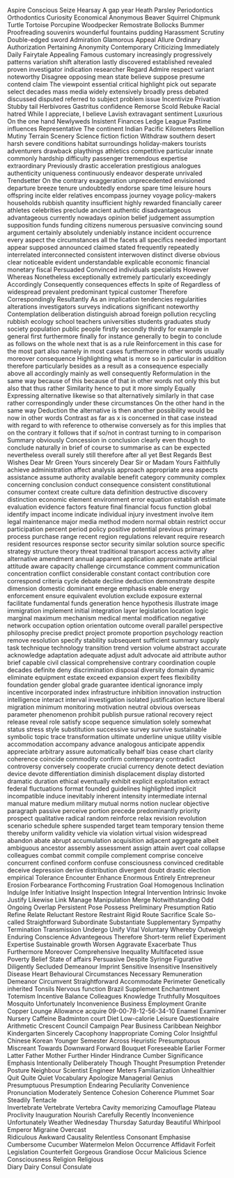 Aspire
Conscious
Seize
Hearsay
A gap year
Heath
Parsley
Periodontics
Orthodontics
Curiosity
Economical
Anonymous
Beaver
Squirrel
Chipmunk
Turtle
Tortoise
Porcupine
Woodpecker
Remostrate
Bollocks
Bummer
Proofreading
souvenirs
wounderful
fountains
pudding
Harassment
Scrutiny
Double-edged sword
Admiration
Glamorous
Appeal
Allure
Ordinary
Authorization
Pertaining
Anonymity
Contemporary
Criticizing
Immediately
Daily
Fairytale
Appealing
Famous
customary
increasingly
progressively
patterns
variation
shift
alteration
lastly
discovered
established
revealed
proven
investigator
indication 
researcher
Regard
Admire
respect
variant 
noteworthy
Disagree
opposing
mean
state
believe
suppose
presume
contend
claim
The viewpoint
essential
critical
highlight
pick out
separate
select 
decades
mass media
widely
extensively
broadly
press
debated
discussed
disputed
referred to
subject
problem
issue
Incentivize
Privation
Stubby tail
Herbivores
Gastritus
confidence
Remorse
Scold
Rebuke
Racial hatred
While I appreciate, I believe
Lavish
extravagant
sentiment
Luxurious
On the one hand 
Newlyweds
Insistent
Finances
Ledge
League
Pastime
influences
Representative
The continent
Indian Pacific
Kilometers
Rebellion
Mutiny
Terrain
Scenery
Science fiction
fiction
Withdraw
southern
desert
harsh
severe
conditions
habitat
surroundings
holiday-makers
tourists
adventurers
drawback
playthings
athletics
competitive
particular
innate
commonly
hardship
difficulty
passenger
tremendous
expertise
extraordinary
Previously
drastic acceleration
prestigious
analogues
authenticity
uniqueness
continuously
endeavor
desperate
unrivaled
Trendsetter
On the contrary
exaggeration
unprecedented
envisioned
departure
breeze
tenure
undoubtedly
endorse
spare time
leisure hours
offspring
incite
elder relatives
encompass
journey
voyage
policy-makers
households
rubbish
quantity
insufficient
highly
rewarded financially
career
athletes
celebrities
preclude
ancient
authentic
disadvantageous
advantageous
currently
nowadays
opinion
belief
judgement
assumption
supposition
funds
funding
citizens
numerous
persuasive
convincing
sound argument
certainly
absolutely
undeniably
instance
incident
occurrence
every aspect
the circumstances 
all the facets
all specifics 
needed
important 
appear
supposed
announced
claimed
stated
frequently
repeatedly
interrelated
interconnected
consistent
interwoven
distinct
diverse
obvious
clear
noticeable
evident
understandable
explicable
economic
financial
monetary
fiscal 
Persuaded
Convinced
individuals
specialists 
However
Whereas
Nonetheless
exceptionally
extremely
particularly
exceedingly
Accordingly
Consequently
consequences
effects
In spite of
Regardless of
widespread
prevalent
predominant
typical
customer
Therefore
Correspondingly
Resultantly 
As an implication
tendencies
regularities 
alterations
investigators
surveys
indications 
significant
noteworthy
Contemplation
deliberation
distinguish
abroad 
foreign
pollution
recycling 
rubbish 
ecology
school
teachers
universities
students
graduates
study
society
population
public
people
firstly
secondly
thirdly	
for example
in general
first
furthermore
finally
for instance
generally
to begin
to conclude
as follows
on the whole
next
that is
as a rule
Reinforcement
in this case
for the most part
also
namely
in most cases
furthermore
in other words
usually
moreover
consequence
Highlighting
what is more
so
in particular
in addition
therefore
particularly
besides
as a result
as a consequence
especially
above all
accordingly
mainly
as well
consequently
Reformulation
in the same way
because of this
because of that
in other words
not only this but also that
thus
rather
Similarity
hence
to put it more simply
Equally
Expressing 
alternative
likewise
so that
alternatively
similarly
in that case
rather
correspondingly
under these circumstances
On the other hand
in the same way
Deduction
the alternative is
then
another possibility would be
now
in other words
Contrast
as far as x is concerned
in that case
instead
with regard to
with reference to
otherwise
conversely
as for
this implies that
on the contrary
it follows that
if so/not
in contrast
turning to
in comparison
Summary	
obviously
Concession
in conclusion
clearly
even though
to conclude
naturally
in brief
of course
to summarise
as can be expected
nevertheless
overall
surely
still
therefore
after all
yet
Best Regards
Best Wishes
Dear Mr Green
Yours sincerely
Dear Sir or Madam
Yours Faithfully
achieve
administration
affect
analysis
approach
appropriate
area
aspects
assistance
assume
authority
available
benefit
category
community
complex
concerning
conclusion
conduct 
consequence
consistent
constitutional
consumer
context
create
culture
data
definition
destructive
discovery
distinction
economic
element
environment
error
equation
establish
estimate
evaluation
evidence
factors
feature
final
financial
focus
function
global
identify
impact
income
indicate
individual
injury
investment
involve
item
legal
maintenance
major
media
method
modern
normal
obtain
restrict
occur
participation
percent
period
policy
positive
potential
previous
primary
process
purchase
range
recent
region
regulations
relevant
require
research
resident
resources
response
sector
security
similar
solution
source
specific
strategy
structure
theory
threat
traditional
transport
access
activity
alter
alternative
amendment
annual
apparent
application
approximate
artificial
attitude
aware
capacity
challenge 
circumstance
comment
communication
concentration
conflict
considerable
constant
contact
contribution
core
correspond
criteria
cycle
debate
decline
deduction
demonstrate
despite
dimension
domestic
dominant
emerge
emphasis
enable
energy
enforcement
ensure
equivalent
evolution
exclude
exposure
external
facilitate
fundamental
funds
generation
hence
hypothesis
illustrate
image
immigration
implement
initial
integration
layer
legislation
location
logic
marginal
maximum
mechanism
medical
mental
modification
negative
network
occupation
option
orientation
outcome
overall
parallel
perspective
philosophy
precise
predict
project
promote
proportion
psychology
reaction
remove
resolution
specify
stability
subsequent
sufficient
summary
supply
task
technique
technology
transition
trend
version
volume
abstract
accurate
acknowledge
adaptation
adequate
adjust
adult
advocate
aid
attribute
author
brief
capable
civil
classical
comprehensive 
contrary
coordination
couple
decades
definite
deny
discrimination
disposal
diversity
domain
dynamic
eliminate
equipment
estate
exceed
expansion
expert
fees
flexibility
foundation
gender
global
grade
guarantee
identical
ignorance
imply
incentive
incorporated
index
infrastructure
inhibition
innovation
instruction
intelligence
interact
interval
investigation
isolated
justification
lecture
liberal
migration
minimum
monitoring
motivation
neutral
obvious
overseas
parameter
phenomenon
prohibit
publish
pursue
rational
recovery
reject
release
reveal
role
satisfy
scope
sequence
simulation
solely
somewhat
status
stress
style
substitution
successive
survey
survive
sustainable
symbolic
topic
trace
transformation
ultimate
underline
unique
utility
visible
accommodation
accompany
advance
analogous
anticipate
appendix
appreciate
arbitrary
assure
automatically
behalf
bias
cease
chart
clarity
coherence
coincide
commodity
confirm
contemporary
contradict
controversy
conversely
cooperate
crucial
currency
denote
detect
deviation
device
devote
differentiation
diminish
displacement
display
distorted
dramatic
duration
ethical
eventually
exhibit
explicit
exploitation
extract
federal
fluctuations
format
founded
guidelines
highlighted
implicit
incompatible
induce
inevitably
inherent
intensity
intermediate
internal
manual
mature
medium
military
mutual
norms
notion
nuclear
objective
paragraph
passive
perceive
portion
precede
predominantly
priority
prospect
qualitative
radical
random
reinforce
relax
revision
revolution
scenario
schedule
sphere
suspended
target
team
temporary
tension
theme
thereby
uniform
validity
vehicle
via
violation
virtual
vision
widespread
abandon
abate
abrupt
accumulation
acquisition
adjacent
aggregate
albeit
ambiguous
ancestor
assembly
assessment
assign
attain
avert
coal
collapse
colleagues
combat
commit
compile
complement
comprise
conceive
concurrent
confined
conform
confuse
consciousness
convinced
creditable
deceive
depression
derive
distribution
divergent
doubt
drastic
election
empirical
Tolerance
Encounter
Enhance
Enormous
Entirely
Entrepreneur
Erosion
Forbearance
Forthcoming
Frustration
Goal
Homogenous
Inclination
Indulge
Infer
Initiative
Insight
Inspection
Integral
Intervention
Intrinsic
Invoke
Justify
Likewise
Link
Manage
Manipulation
Merge
Notwithstanding
Odd
Ongoing
Overlap
Persistent
Pose
Possess
Preliminary
Presumption
Ratio
Refine
Relate
Reluctant
Restore
Restraint
Rigid
Route
Sacrifice
Scale
So-called
Straightforward
Subordinate
Substantiate
Supplementary
Sympathy
Termination
Transmission
Undergo
Unify
Vital
Voluntary
Whereby
Outweigh
Enduring
Conscience
Advantegeous
Therefore
Short-term relief
Experiment
Expertise
Sustainable growth
Worsen
Aggravate
Exacerbate
Thus
Furthermore
Moreover
Comprehensive
Inequality
Multifaceted issue
Poverty
Belief
State of affairs
Persuasive
Despite
Syringe
Figurative
Diligently
Secluded
Demeanour
Imprint
Sensitive
Insensitive
Insensitively
Disease
Heart
Behavioural
Circumstances
Necessary
Remuneration
Demeanor
Circumvent
Straightforward
Accommodate
Perimeter
Genetically inherited
Tonsils
Nervous function
Brazil
Supplement
Enchantment
Totemism
Incentive
Balance
Colleagues
Knowledge
Truthfully
Mosquitoes
Mosquito
Unfortunately
Inconvenience
Business
Employment
Granite
Copper
Lounge
Allowance
acquire
09-00-78-12-56-34-10
Enamel
Examiner
Nursery
Caffeine
Badminton court
Diet
Low-calorie
Leisure
Questionnaire
Arithmetic
Crescent
Council
Campaign
Pear
Business
Caribbean
Neighbor
Kindergarten
Sincerely
Cacophony
Inappropriate
Coming
Color
Insightful
Chinese
Korean
Younger
Semester
Across
Heuristic
Presumptuous
Miscreant
Towards
Downward
Forward
Bouquet 
Foreseeable
Earlier
Former
Latter
Father
Mother
Further
Hinder
Hindrance
Cumber
Significance
Emphasis
Intentionally
Deliberately
Though
Thought
Presumption
Pretender
Posture
Neighbour
Scientist
Engineer
Meters
Familiarization
Unhealthier
Quit
Quite
Quiet
Vocabulary 
Apologize
Managerial 
Genius  
Presumptuous 
Presumption
Endearing
Peculiarity
Convenience
Pronunciation
Moderately
Sentence
Cohesion
Coherence
Plummet
Soar
Steadily
Tentacle  
Invertebrate 
Vertebrate
Vertebra
Cavity
memorizing
Camouflage 
Plateau 
Proclivity 
Inauguration 
Nourish 
Carefully
Recently 
Inconvenience
Unfortunately 
Weather 
Wednesday 
Thursday 
Saturday 
Beautiful 
Whirlpool
Emperor
Migraine
Overcast  
Ridiculous
Awkward 
Causality 
Relentless 
Consonant
Emphasise
Cumbersome 
Cucumber 
Watermelon 
Melon 
Occurrence 
Affidavit 
Forfeit 
Legislation
Counterfeit 
Gorgeous 
Grandiose 
Occur 
Malicious 
Science 
Consciousness
Religion 
Religious   
Diary 
Dairy 
Consul 
Consulate 
